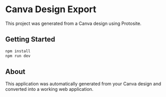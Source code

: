 # Canva Design Export

This project was generated from a Canva design using Protosite.

## Getting Started

```bash
npm install
npm run dev
```

## About

This application was automatically generated from your Canva design and converted into a working web application.
